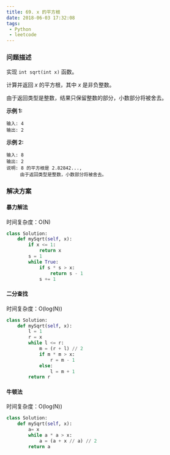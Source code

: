 ```yaml
---
title: 69. x 的平方根
date: 2018-06-03 17:32:08
tags:
 - Python
 - leetcode
---
```

### 问题描述

实现 `int sqrt(int x)` 函数。

<!-- more -->
计算并返回 *x* 的平方根，其中 *x* 是非负整数。

由于返回类型是整数，结果只保留整数的部分，小数部分将被舍去。

**示例 1:**

```
输入: 4
输出: 2
```

**示例 2:**

```
输入: 8
输出: 2
说明: 8 的平方根是 2.82842..., 
     由于返回类型是整数，小数部分将被舍去。
```

### 解决方案

#### 暴力解法

时间复杂度：O(N)

``````python
class Solution:
    def mySqrt(self, x):
        if x <= 1:
            return x
        s = 1
        while True:
            if s * s > x:
                return s - 1
            s += 1
``````

#### 二分查找

时间复杂度：O(log(N))

``````python
class Solution:
    def mySqrt(self, x):
        l = 1
        r = x
        while l <= r:
            m = (r + l) // 2
            if m * m > x:
                r = m - 1
            else:
                l = m + 1
        return r
``````

#### 牛顿法

时间复杂度：O(log(N))

``````python
class Solution:
    def mySqrt(self, x):
        a= x
        while a * a > x:
            a = (a + x // a) // 2
        return a
``````
